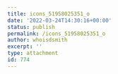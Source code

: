 ```yaml
---
title: icons_51958025351_o
date: '2022-03-24T14:30:16+00:00'
status: publish
permalink: /icons_51958025351_o
author: whoisdsmith
excerpt: ''
type: attachment
id: 774
---
```

<!DOCTYPE html PUBLIC "-//W3C//DTD HTML 4.0 Transitional//EN" "http://www.w3.org/TR/REC-html40/loose.dtd">
<?xml encoding="UTF-8">
